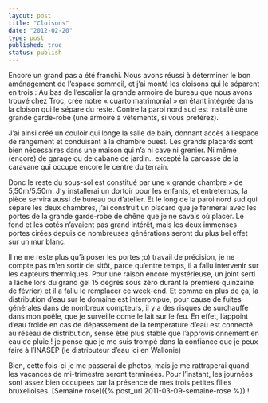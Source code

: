 ```yaml
---
layout: post
title: "Cloisons"
date: "2012-02-20"
type: post
published: true
status: publish
---
```


Encore un grand pas a été franchi. Nous avons réussi à déterminer le bon aménagement de l’espace sommeil, et j’ai monté les cloisons qui le séparent en trois : Au bas de l’escalier la grande armoire de bureau que nous avons trouvé chez Troc, crée notre « cuarto matrimonial » en étant intégrée dans la cloison qui le sépare du reste. Contre la paroi nord sud est installé une grande garde-robe (une armoire à vêtements, si vous préférez).

J’ai ainsi créé un couloir qui longe la salle de bain, donnant accès à l’espace de rangement et conduisant à la chambre ouest. Les grands placards sont bien nécessaires dans une maison qui n’a ni cave ni grenier. Ni même (encore) de garage ou de cabane de jardin.. excepté la carcasse de la caravane qui occupe encore le centre du terrain.

Donc le reste du sous-sol est constitué par une « grande chambre » de 5,50m/5.50m. J’y installerai un dortoir pour les enfants, et entretemps, la pièce servira aussi de bureau ou d’atelier. Et le long de la paroi nord sud qui sépare les deux chambres, j’ai construit un placard que je fermerai avec les portes de la grande garde-robe de chêne que je ne savais où placer. Le fond et les cotés n’avaient pas grand intérêt, mais les deux immenses portes cirées depuis de nombreuses générations seront du plus bel effet sur un mur blanc.

Il ne me reste plus qu’à poser les portes ;o) travail de précision, je ne compte pas m’en sortir de sitôt, parce qu’entre temps, il a fallu intervenir sur les capteurs thermiques. Pour une raison encore mystérieuse, un joint serti a lâché lors du grand gel 15 degrés sous zéro durant la première quinzaine de février) et il a fallu le remplacer ce week-end. Et comme en plus de ça, la distribution d’eau sur le domaine est interrompue, pour cause de fuites générales dans de nombreux compteurs, il y a des risques de surchauffe dans mon poêle, que je surveille come le lait sur le feu. En effet, l’appoint d’eau froide en cas de dépassement de la température d’eau est connecté au réseau de distribution, sensé être plus stable que l’approvisionnement en eau de pluie ! je pense que je me suis trompé dans la confiance que je peux faire à l’INASEP (le distributeur d’eau ici en Wallonie)

Bien, cette fois-ci je me passerai de photos, mais je me rattraperai quand les vacances de mi-trimestre seront terminées. Pour l’instant, les journées sont assez bien occupées par la présence de mes trois petites filles bruxelloises. [Semaine rose]({% post_url 2011-03-09-semaine-rose %}) !
